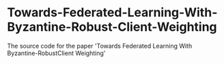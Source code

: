 # Towards-Federated-Learning-With-Byzantine-Robust-Client-Weighting
The source code for the paper 'Towards Federated Learning With Byzantine-RobustClient Weighting'
